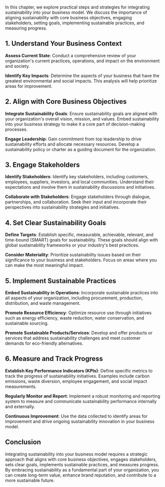 
In this chapter, we explore practical steps and strategies for integrating sustainability into your business model. We discuss the importance of aligning sustainability with core business objectives, engaging stakeholders, setting goals, implementing sustainable practices, and measuring progress.

1\. Understand Your Business Context
-----------------------------------

**Assess Current State**: Conduct a comprehensive review of your organization's current practices, operations, and impact on the environment and society.

**Identify Key Impacts**: Determine the aspects of your business that have the greatest environmental and social impacts. This analysis will help prioritize areas for improvement.

2\. Align with Core Business Objectives
--------------------------------------

**Integrate Sustainability Goals**: Ensure sustainability goals are aligned with your organization's overall vision, mission, and values. Embed sustainability into your business strategy to make it a core part of decision-making processes.

**Engage Leadership**: Gain commitment from top leadership to drive sustainability efforts and allocate necessary resources. Develop a sustainability policy or charter as a guiding document for the organization.

3\. Engage Stakeholders
----------------------

**Identify Stakeholders**: Identify key stakeholders, including customers, employees, suppliers, investors, and local communities. Understand their expectations and involve them in sustainability discussions and initiatives.

**Collaborate with Stakeholders**: Engage stakeholders through dialogue, partnerships, and collaboration. Seek their input and incorporate their perspectives into sustainability strategies and initiatives.

4\. Set Clear Sustainability Goals
---------------------------------

**Define Targets**: Establish specific, measurable, achievable, relevant, and time-bound (SMART) goals for sustainability. These goals should align with global sustainability frameworks or your industry's best practices.

**Consider Materiality**: Prioritize sustainability issues based on their significance to your business and stakeholders. Focus on areas where you can make the most meaningful impact.

5\. Implement Sustainable Practices
----------------------------------

**Embed Sustainability in Operations**: Incorporate sustainable practices into all aspects of your organization, including procurement, production, distribution, and waste management.

**Promote Resource Efficiency**: Optimize resource use through initiatives such as energy efficiency, waste reduction, water conservation, and sustainable sourcing.

**Promote Sustainable Products/Services**: Develop and offer products or services that address sustainability challenges and meet customer demands for eco-friendly alternatives.

6\. Measure and Track Progress
-----------------------------

**Establish Key Performance Indicators (KPIs)**: Define specific metrics to track the progress of sustainability initiatives. Examples include carbon emissions, waste diversion, employee engagement, and social impact measurements.

**Regularly Monitor and Report**: Implement a robust monitoring and reporting system to measure and communicate sustainability performance internally and externally.

**Continuous Improvement**: Use the data collected to identify areas for improvement and drive ongoing sustainability innovation in your business model.

Conclusion
----------

Integrating sustainability into your business model requires a strategic approach that aligns with core business objectives, engages stakeholders, sets clear goals, implements sustainable practices, and measures progress. By embracing sustainability as a fundamental part of your organization, you can create long-term value, enhance brand reputation, and contribute to a more sustainable future.
